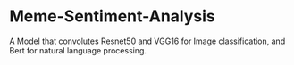 # Meme-Sentiment-Analysis
A Model that convolutes Resnet50 and VGG16 for Image classification, and Bert for natural language processing.
